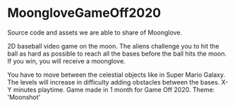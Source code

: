 # MoongloveGameOff2020

Source code and assets we are able to share of Moonglove.

2D baseball video game on the moon. The aliens challenge you to hit the ball as hard as possible to reach all the bases before the ball hits the moon.  If you win, you will receive a moonglove.

You have to move between the celestial objects like in Super Mario Galaxy.
The levels will increase in difficulty adding obstacles between the bases. 
X-Y minutes playtime.
Game made in 1 month for Game Off 2020.
Theme:  'Moonshot'

